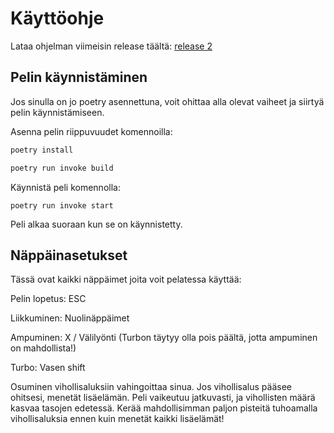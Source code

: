 # Käyttöohje

Lataa ohjelman viimeisin release täältä: [release 2](https://github.com/MegafoS/ot-harjoitustyo/releases/tag/viikko6)

## Pelin käynnistäminen

Jos sinulla on jo poetry asennettuna, voit ohittaa alla olevat vaiheet ja siirtyä pelin käynnistämiseen.

Asenna pelin riippuvuudet komennoilla:

```bash
poetry install
```
```bash
poetry run invoke build
```

Käynnistä peli komennolla:

```
poetry run invoke start
```
Peli alkaa suoraan kun se on käynnistetty.

## Näppäinasetukset

Tässä ovat kaikki näppäimet joita voit pelatessa käyttää:

Pelin lopetus: ESC

Liikkuminen: Nuolinäppäimet

Ampuminen: X / Välilyönti (Turbon täytyy olla pois päältä, jotta ampuminen on mahdollista!)

Turbo: Vasen shift

Osuminen vihollisaluksiin vahingoittaa sinua. Jos vihollisalus pääsee ohitsesi, menetät lisäelämän. Peli vaikeutuu jatkuvasti, ja vihollisten määrä kasvaa tasojen edetessä.
Kerää mahdollisimman paljon pisteitä tuhoamalla vihollisaluksia ennen kuin menetät kaikki lisäelämät!
